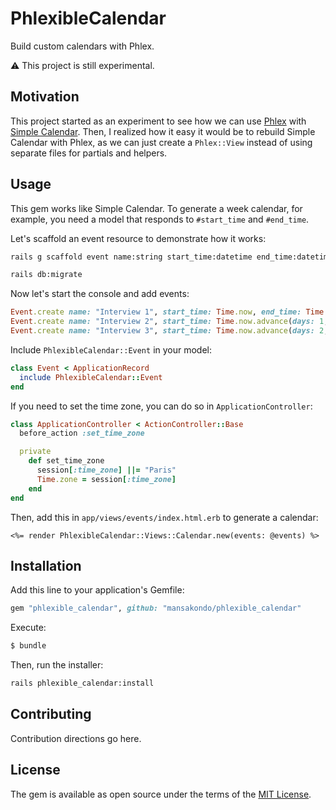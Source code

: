 # PhlexibleCalendar
Build custom calendars with Phlex.

:warning: This project is still experimental.

## Motivation
This project started as an experiment to see how we can use [Phlex](https://github.com/joeldrapper/phlex) with [Simple Calendar](https://github.com/excid3/simple_calendar). Then, I realized how it easy it would be to rebuild Simple Calendar with Phlex, as we can
just create a `Phlex::View` instead of using separate files for partials and helpers.

## Usage
This gem works like Simple Calendar. To generate a week calendar, for example, you need a model that responds to `#start_time` and `#end_time`.

Let's scaffold an event resource to demonstrate how it works:
```bash
rails g scaffold event name:string start_time:datetime end_time:datetime
```
```bash
rails db:migrate
```

Now let's start the console and add events:
```ruby
Event.create name: "Interview 1", start_time: Time.now, end_time: Time.now.advance(minutes: 15)
Event.create name: "Interview 2", start_time: Time.now.advance(days: 1, minutes: 15), end_time: Time.now.advance(days: 1, minutes: 30)
Event.create name: "Interview 3", start_time: Time.now.advance(days: 2, minutes: 30), end_time: Time.now.advance(days: 2, minutes: 45)
```

Include `PhlexibleCalendar::Event` in your model:
```ruby
class Event < ApplicationRecord
  include PhlexibleCalendar::Event
end
```

If you need to set the time zone, you can do so in `ApplicationController`:
```ruby
class ApplicationController < ActionController::Base
  before_action :set_time_zone

  private
    def set_time_zone
      session[:time_zone] ||= "Paris"
      Time.zone = session[:time_zone]
    end
end
```

Then, add this in `app/views/events/index.html.erb` to generate a calendar:
```erb
<%= render PhlexibleCalendar::Views::Calendar.new(events: @events) %>
```

## Installation
Add this line to your application's Gemfile:

```ruby
gem "phlexible_calendar", github: "mansakondo/phlexible_calendar"
```

Execute:
```bash
$ bundle
```

Then, run the installer:
```bash
rails phlexible_calendar:install
```

## Contributing
Contribution directions go here.

## License
The gem is available as open source under the terms of the [MIT License](https://opensource.org/licenses/MIT).
